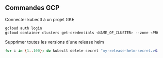 ## Commandes GCP

Connecter kubectl à un projet GKE
```bash
gcloud auth login
gcloud container clusters get-credentials <NAME_OF_CLUSTER> --zone <PROJECT_ZONE> --project <PROJECT_NAME>
```

Supprimer toutes les versions d'une release helm

```bash
for i in {1..100}; do kubectl delete secret "my-release-helm-secret.v$i"; done
```

